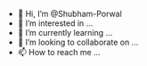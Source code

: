 - 👋 Hi, I’m @Shubham-Porwal
- 👀 I’m interested in ...
- 🌱 I’m currently learning ...
- 💞️ I’m looking to collaborate on ...
- 📫 How to reach me ...

<!---
Shubham-Porwal/Shubham-Porwal is a ✨ special ✨ repository because its `README.md` (this file) appears on your GitHub profile.
You can click the Preview link to take a look at your changes.
--->
